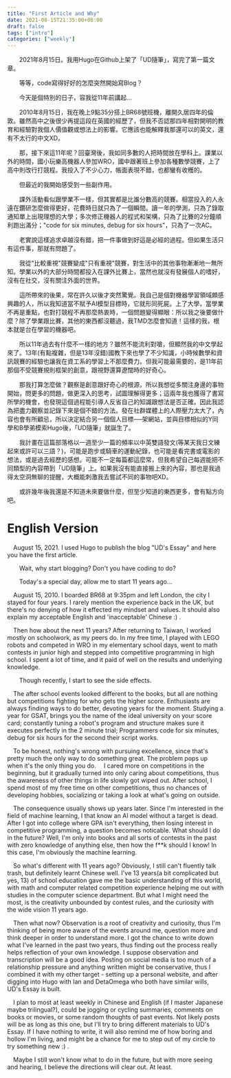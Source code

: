```yaml
---
title: "First Article and Why"
date: 2021-08-15T21:35:00+08:00
draft: false
tags: ["intro"]
categories: ["weekly"]
---
```


&emsp;&emsp;2021年8月15日。我用Hugo在Github上架了「UD隨筆」，寫完了第一篇文章。 

&emsp;&emsp;等等，code寫得好好的怎麼突然開始寫Blog？

&emsp;&emsp;今天是個特別的日子，容我從11年前講起...

&emsp;&emsp;2010年8月15日，我在晚上9點35分搭上BR68號班機，離開久居四年的倫敦。雖然高中之後很少再提這段在英國的經歷了，但我不否認那四年相對開明的教育和經驗對我個人價值觀或想法上的影響。它應該也能解釋我那還可以的英文，還有不太行的中文XD。

&emsp;&emsp;那，接下來這11年呢？回臺灣後，我如同多數的人把時間放在學科上。課業以外的時間，國小玩樂高機器人參加WRO，國中跟著班上參加各種數學競賽，上了高中則改行打競程。我投入了不少心力，帳面表現不錯，也都蠻有收穫的。

&emsp;&emsp;但最近的我開始感受到一些副作用。

&emsp;&emsp;課外活動看似跟學業不一樣，但其實都是比誰分數高的競賽。相當投入的人永遠在鑽研怎麼做得更好，花費時日就只為了一個瞬間。讀一年的學測，只為了錄取通知單上出現理想的大學；多次修正機器人的程式和架構，只為了比賽的2分鐘順利跑出滿分；"code for six minutes, debug for six hours"，只為了一次AC。

&emsp;&emsp;老實說這樣追求卓越沒有錯，把一件事做到好這是必經的過程。但如果生活只有這件事，那就有問題了。

&emsp;&emsp;我從"比較重視"競賽變成"只有重視"競賽，對生活中的其他事物漸漸地一無所知。學業以外的大部分時間都投入在課外比賽上，當然也就沒有發展個人的嗜好，沒有在社交，沒有關注外面的世界。

&emsp;&emsp;這所帶來的後果，常在許久以後才突然驚覺。我自己是個對機器學習領域頗感興趣的人，所以我知道當不賦予AI模型目標時，它就形同死屍。上了大學，當學業不再是重點，也對打競程不再那麼熱衷時，一個問題變得顯眼：所以我之後要做什麼？除了學業跟比賽，其他的東西都沒聽過，我TMD怎麼會知道！這樣的我，根本就是台在學習的機器吧。

&emsp;&emsp;所以11年過去有什麼不一樣的地方？雖然不能流利對嗆，但顯然我的中文學起來了。13年(有點複雜，但是13年沒錯)國教下來也學了不少知識，小時候數學和資訊競賽的經驗也讓我在資工系的學習上不那麼費力。但我可能最需要的，是11年前那個不受競賽規則框架的創意，跟視野還算遼闊時的好奇心。

&emsp;&emsp;那我打算怎麼做？觀察是創意跟好奇心的根源，所以我想從多關注身邊的事物開始，問更多的問題，做更深入的思考，試圖理解得更多；這兩年我也獲得了書寫所學的機會，也發現這個過程能引導人反省自己的知識跟想法是否正確。因此我認為把盡力觀察並記錄下來是個不錯的方法。發在社群媒體上的人際壓力太大了，內容也會有所顧忌，所以決定結合另一個個人目標──架網站，並與目標相似的Y同學和B學弟模索Hugo後，「UD隨筆」就誕生了。

&emsp;&emsp;我計畫在這篇部落格以一週至少一篇的頻率以中英雙語發文(等某天我日文練起來或許可以三語？)，可能是跑步或騎車的運動紀錄，也可能是看完書或電影的想法，或是過去經歷的感想。可能不一定每篇都這麼常，但我希望自己每週能把不同類型的內容帶到「UD隨筆」上。如果我沒有能直接搬上來的內容，那也是我過得太空洞無聊的提醒，大概能刺激我去嘗試不同的事物吧XD。 

&emsp;&emsp;或許幾年後我還是不知道未來要做什麼，但至少知道的東西更多，會有點方向吧。

# English Version

&emsp;August 15, 2021. I used Hugo to publish the blog "UD's Essay" and here you have the first article.

&emsp;&emsp;Wait, why start blogging? Don't you have coding to do?

&emsp;&emsp;Today's a special day, allow me to start 11 years ago...

&emsp;August 15, 2010. I boarded BR68 at 9:35pm and left London, the city I stayed for four years. I rarely mention the experience back in the UK, but there's no denying of how it effected my mindset and values. It should also explain my acceptable English and 'inacceptable' Chinese :) .

&emsp;Then how about the next 11 years? After returning to Taiwan, I worked mostly on schoolwork, as my peers do. In my free time, I played with LEGO robots and competed in WRO in my elementary school days, went to math contests in junior high and stepped into competitive programming in high school. I spent a lot of time, and it paid of well on the results and underlying knowledge.

&emsp;&emsp;Though recently, I start to see the side effects.

&emsp;The after school events looked different to the books, but all are nothing but competitions fighting for who gets the higher score. Enthusiasts are always finding ways to do better, devoting years for the moment. Studying a year for GSAT, brings you the name of the ideal university on your score card; constantly tuning a robot's program and structure makes sure it executes perfectly in the 2 minute trial; Programmers code for six minutes, debug for six hours for the second their script works.

&emsp;To be honest, nothing's wrong with pursuing excellence, since that's pretty much the only way to do something great. The problem pops up when it's the only thing you do.
&emsp;I cared more on competitions in the beginning, but it gradually turned into only caring about competitions, thus the awareness of other things in life slowly got wiped out. After school, I spend most of my free time on other competitions, thus no chances of developing hobbies, socializing or taking a look at what's going on outside.

&emsp;The consequence usually shows up years later. Since I'm interested in the field of machine learning, I that know an AI model without a target is dead. After I got into college where GPA isn't everything, then losing interest in competitive programming, a question becomes noticable. What should I do in the future? Well, I'm only into books and all sorts of contests in the past with zero knowledge of anything else, then how the f**k should I know! In this case, I'm obviously the machine learning.

&emsp;So what's different with 11 years ago? Obviously, I still can't fluently talk trash, but definitely learnt Chinese well. I've 13 years(a bit complicated but yes, 13) of school education gave me the basic understanding of this world, with math and computer related competition experience helping me out with studies in the computer science department. But what I might need the most, is the creativity unbounded by contest rules, and the curiosity with the wide vision 11 years ago.

&emsp;Then what now? Observation is a root of creativity and curiosity, thus I'm thinking of being more aware of the events around me, question more and think deeper in order to understand more. I got the chance to write down what I've learned in the past two years, thus finding out the process really helps reflection of your own knowledge. I suppose observation and transcription will be a good idea. Posting on social media is too much of a relationship pressure and anything written might be conservative, thus I combined it with my other target - setting up a personal website, and after digging into Hugo with Ian and DetaOmega who both have similar wills, UD's Essay is built.

&emsp;I plan to most at least weekly in Chinese and English (if I master Japanese maybe trilingual?), could be jogging or cycling summaries, comments on books or movies, or some random thoughts of past events. Not likely posts will be as long as this one, but I'll try to bring different materials to UD's Essay. If I have nothing to write, it will also remind me of how boring and hollow I'm living, and might be a chance for me to step out of my circle to try something new :) .

&emsp;Maybe I still won't know what to do in the future, but with more seeing and hearing, I believe the directions will clear out. At least.
